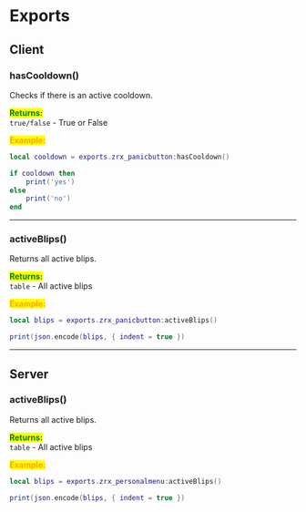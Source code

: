 # Exports

## Client

### hasCooldown()

Checks if there is an active cooldown.

<mark style="color:green;">**Returns:**</mark>\
`true/false` - True or False

<mark style="color:orange;">**Example:**</mark>

```lua
local cooldown = exports.zrx_panicbutton:hasCooldown()

if cooldown then
    print('yes')
else
    print('no')
end
```

***

### activeBlips()

Returns all active blips.

<mark style="color:green;">**Returns:**</mark>\
`table` - All active blips

<mark style="color:orange;">**Example:**</mark>

```lua
local blips = exports.zrx_panicbutton:activeBlips()

print(json.encode(blips, { indent = true })
```

***

## Server

### activeBlips()

Returns all active blips.

<mark style="color:green;">**Returns:**</mark>\
`table` - All active blips

<mark style="color:orange;">**Example:**</mark>

```lua
local blips = exports.zrx_personalmenu:activeBlips()

print(json.encode(blips, { indent = true })
```
